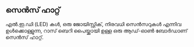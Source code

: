 ## സെൻസ് ഹാറ്റ്

എൽ.ഇ.ഡി (LED) കൾ, ഒരു ജോയിസ്റ്റിക്, നിരവധി സെൻസറുകൾ എന്നിവ ഉൾക്കൊള്ളുന്ന, റാസ് ബെറി പൈയ്ക്കായി ഉള്ള ഒരു ആഡ്-ഓൺ ബോർഡാണ് സെൻസ് ഹാറ്റ്.